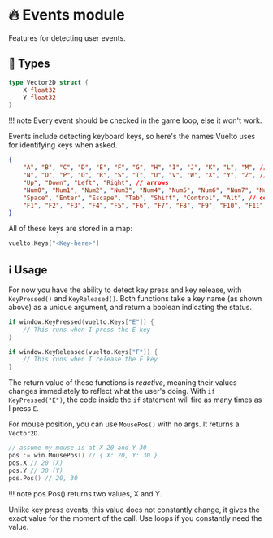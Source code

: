 <!--markdownlint-disable md010-->
# 🔥 Events module

Features for detecting user events.

## 🔢 Types

```go
type Vector2D struct {
	X float32
	Y float32
}
```
!!! note
    Every event should be checked in the game loop, else it won't work.

Events include detecting keyboard keys, so here's the names Vuelto uses for identifying keys when asked.

```json
{
    "A", "B", "C", "D", "E", "F", "G", "H", "I", "J", "K", "L", "M", // letters
    "N", "O", "P", "Q", "R", "S", "T", "U", "V", "W", "X", "Y", "Z", // letters
    "Up", "Down", "Left", "Right", // arrows
    "Num0", "Num1", "Num2", "Num3", "Num4", "Num5", "Num6", "Num7", "Num8", "Num9", // numberpad
    "Space", "Enter", "Escape", "Tab", "Shift", "Control", "Alt", // command keys
    "F1", "F2", "F3", "F4", "F5", "F6", "F7", "F8", "F9", "F10", "F11", "F12", // function keys
}
```

All of these keys are stored in a map:

```go
vuelto.Keys["<Key-here>"]
```

## ℹ️ Usage

For now you have the ability to detect key press and key release, with `KeyPressed()` and `KeyReleased()`. Both functions take a key name (as shown above) as a unique argument, and return a boolean indicating the status.

```go
if window.KeyPressed(vuelto.Keys["E"]) {
    // This runs when I press the E key
}

if window.KeyReleased(vuelto.Keys["F"]) {
    // This runs when I release the F key
}
```

The return value of these functions is _reactive_, meaning their values changes immediately to reflect what the user's doing. With `if KeyPressed("E")`, the code inside the `if` statement will fire as many times as I press `E`.

For mouse position, you can use `MousePos()` with no args. It returns a `Vector2D`.

```go
// assume my mouse is at X 20 and Y 30
pos := win.MousePos() // { X: 20, Y: 30 }
pos.X // 20 (X)
pos.Y // 30 (Y)
pos.Pos() // 20, 30
```

!!! note
    pos.Pos() returns two values, X and Y.

Unlike key press events, this value does not constantly change, it gives the exact value for the moment of the call. Use loops if you constantly need the value.

